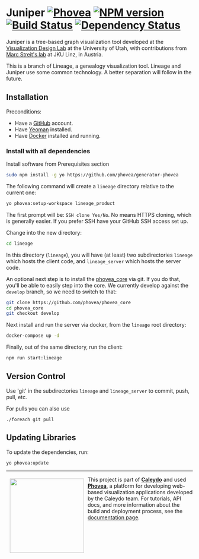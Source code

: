 Juniper [![Phovea][phovea-image]][phovea-url] [![NPM version][npm-image]][npm-url] [![Build Status][travis-image]][travis-url] [![Dependency Status][daviddm-image]][daviddm-url]
=====================

Juniper is a tree-based graph visualization tool developed at the [Visualization Design Lab](http://vdl.sci.utah.edu) at the University of Utah, with contributions from [Marc Streit's lab](https://www.jku.at/en/institute-of-computer-graphics/) at JKU Linz, in Austria. 

This is a branch of Lineage, a genealogy visualization tool. Lineage and Juniper use some common technology. A better separation will follow in the future. 

## Installation

Preconditions:
 * Have a [GitHub](http://github.com) account.
 * Have [Yeoman](http://yeoman.io/) installed.
 * Have [Docker](https://www.docker.com/) installed and running.

### Install with all dependencies

Install software from Prerequisites section

```bash
sudo npm install -g yo https://github.com/phovea/generator-phovea
```

The following command will create a `lineage` directory relative to the current one:

```bash
yo phovea:setup-workspace lineage_product
```
The first prompt will be: `SSH clone Yes/No`. No means HTTPS cloning, which is generally easier. If you prefer SSH have your GitHub SSH access set up.

Change into the new directory:

```bash
cd lineage
```

In this directory (`lineage`), you will have (at least) two subdirectories `lineage` which hosts the client code, and `lineage_server` which hosts the server code. 

An optional next step is to install the [phovea_core](https://github.com/phovea/phovea_core) via git. If you do that, you'll be able to easily step into the core. We currently develop against the `develop` branch, so we need to switch to that: 

```bash 
git clone https://github.com/phovea/phovea_core
cd phovea_core
git checkout develop
```

Next install and run the server via docker, from the `lineage` root directory:

```bash
docker-compose up -d
```

Finally, out of the same directory, run the client:

```bash
npm run start:lineage
```

## Version Control

Use 'git' in the subdirectories `lineage` and `lineage_server` to commit, push, pull, etc.

For pulls you can also use

```
./foreach git pull
```

## Updating Libraries

To update the dependencies, run: 

```
yo phovea:update
```


***

<a href="https://caleydo.org"><img src="http://caleydo.org/assets/images/logos/caleydo.svg" align="left" width="200px" hspace="10" vspace="6"></a>
This project is part of **[Caleydo](http://caleydo.org)** and used **[Phovea](http://phovea.caleydo.org/)**, a platform for developing web-based visualization applications developed by the Caleydo team. For tutorials, API docs, and more information about the build and deployment process, see the [documentation page](http://phovea.caleydo.org).


[phovea-image]: https://img.shields.io/badge/Phovea-Application-1BA64E.svg
[phovea-url]: https://phovea.caleydo.org
[npm-image]: https://badge.fury.io/js/lineage.svg
[npm-url]: https://npmjs.org/package/lineage
[travis-image]: https://travis-ci.org/Caleydo/lineage.svg?branch=master
[travis-url]: https://travis-ci.org/Caleydo/lineage
[daviddm-image]: https://david-dm.org/Caleydo/lineage/status.svg
[daviddm-url]: https://david-dm.org/Caleydo/lineage
